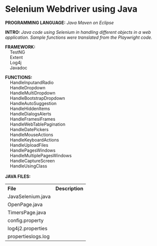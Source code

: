 # Selenium Webdriver using Java
**PROGRAMMING LANGUAGE:** *Java Maven on Eclipse*<br />

**INTRO:** *Java code using Selenium in handling different objects in a web application. Sample functions were translated from the Playwright code.*<br />

**FRAMEWORK:**<br />
  &nbsp;&nbsp;&nbsp; TestNG<br /> 
  &nbsp;&nbsp;&nbsp; Extent<br /> 
  &nbsp;&nbsp;&nbsp; Log4j<br /> 
  &nbsp;&nbsp;&nbsp; Javadoc<br /> 

**FUNCTIONS:**<br />
  &nbsp;&nbsp;&nbsp; HandleInputandRadio<br />
  &nbsp;&nbsp;&nbsp; HandleDropdown<br />
  &nbsp;&nbsp;&nbsp; HandleMultiDropdown<br />
  &nbsp;&nbsp;&nbsp; HandleBootstrapDropdown<br />
  &nbsp;&nbsp;&nbsp; HandleAutoSuggestion<br />
  &nbsp;&nbsp;&nbsp; HandleHiddenItems<br />
  &nbsp;&nbsp;&nbsp; HandleDialogsAlerts<br />
  &nbsp;&nbsp;&nbsp; HandleFramesiFrames<br />
  &nbsp;&nbsp;&nbsp; HandleWebTablePagination<br />
  &nbsp;&nbsp;&nbsp; HandleDatePickers<br />
  &nbsp;&nbsp;&nbsp; HandleMouseActions<br />
  &nbsp;&nbsp;&nbsp; HandleKeyboardActions<br />
  &nbsp;&nbsp;&nbsp; HandleUploadFiles<br />
  &nbsp;&nbsp;&nbsp; HandlePagesWindows<br />
  &nbsp;&nbsp;&nbsp; HandleMultiplePagesWindows<br />
  &nbsp;&nbsp;&nbsp; HandleCaptureScreen<br />
  &nbsp;&nbsp;&nbsp; HandleUsingClass<br />
<br />
**JAVA FILES:**<br />
<table>
  <tr align="left">
    <th>File</th>
    <th>Description</th>
  </tr>
  <tr>
    <td>JavaSelenium.java</td>
    <td></td>
  </tr>
  <tr>
    <td>OpenPage.java</td>
    <td></td>
  </tr>
    <tr>
    <td>TimersPage.java</td>
    <td></td>
  </tr>
  <tr>
    <td>config.property</td>
    <td></td>
  </tr>
  <tr>
    <td>log4j2.properties</td>
    <td></td>
  </tr>
  <tr>
    <td>propertieslogs.log</td>
    <td></td>
  </tr>  
</table>